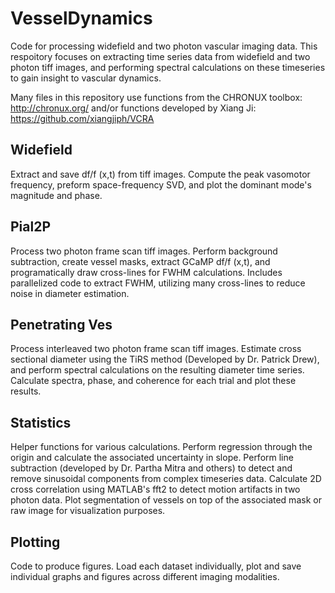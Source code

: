 # VesselDynamics

Code for processing widefield and two photon vascular imaging data. This respoitory focuses on extracting time series data from widefield and two photon tiff images, and performing spectral calculations on these timeseries to gain insight to vascular dynamics.

Many files in this repository use functions from the CHRONUX toolbox: http://chronux.org/ and/or functions developed by Xiang Ji: https://github.com/xiangjiph/VCRA

## Widefield
Extract and save df/f (x,t) from tiff images. Compute the peak vasomotor frequency, preform space-frequency SVD, and plot the dominant mode's magnitude and phase. 

## Pial2P
Process two photon frame scan tiff images. Perform background subtraction, create vessel masks, extract GCaMP df/f (x,t), and programatically draw cross-lines for FWHM calculations. Includes parallelized code to extract FWHM, utilizing many cross-lines to reduce noise in diameter estimation.

## Penetrating Ves
Process interleaved two photon frame scan tiff images. Estimate cross sectional diameter using the TiRS method (Developed by Dr. Patrick Drew), and perform spectral calculations on the resulting diameter time series. Calculate spectra, phase, and coherence for each trial and plot these results.

## Statistics
Helper functions for various calculations. Perform regression through the origin and calculate the associated uncertainty in slope. Perform line subtraction (developed by Dr. Partha Mitra and others) to detect and remove sinusoidal components from complex timeseries data. Calculate 2D cross correlation using MATLAB's fft2 to detect motion artifacts in two photon data. Plot segmentation of vessels on top of the associated mask or raw image for visualization purposes.

## Plotting
Code to produce figures. Load each dataset individually, plot and save individual graphs and figures across different imaging modalities.
